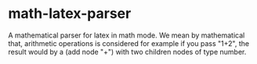 # math-latex-parser
A mathematical parser for latex in math mode. We mean by mathematical that, arithmetic operations is considered for example if you pass "1+2", the result would by a (add node "+") with two children nodes of type number.
